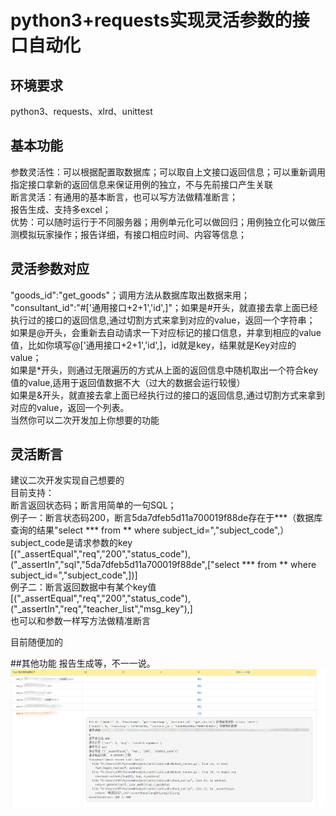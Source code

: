 # python3+requests实现灵活参数的接口自动化

  
## 环境要求   
python3、requests、xlrd、unittest

## 基本功能  
参数灵活性：可以根据配置取数据库；可以取自上文接口返回信息；可以重新调用指定接口拿新的返回信息来保证用例的独立，不与先前接口产生关联  
断言灵活：有通用的基本断言，也可以写方法做精准断言；  
报告生成、支持多excel；  
优势：可以随时运行于不同服务器；用例单元化可以做回归；用例独立化可以做压测模拟玩家操作；报告详细，有接口相应时间、内容等信息；
## 灵活参数对应
"goods_id":"get_goods"；调用方法从数据库取出数据来用；
"consultant_id":"#['通用接口+2+1','id',]"；如果是#开头，就直接去拿上面已经执行过的接口的返回信息,通过切割方式来拿到对应的value，返回一个字符串；  
如果是@开头，会重新去自动请求一下对应标记的接口信息，并拿到相应的value值，比如你填写@['通用接口+2+1','id',]，id就是key，结果就是Key对应的value；  
如果是*开头，则通过无限遍历的方式从上面的返回信息中随机取出一个符合key值的value,适用于返回值数据不大（过大的数据会运行较慢）  
如果是&开头，就直接去拿上面已经执行过的接口的返回信息,通过切割方式来拿到对应的value，返回一个列表。  
当然你可以二次开发加上你想要的功能

## 灵活断言
建议二次开发实现自己想要的  
目前支持：  
断言返回状态码；断言用简单的一句SQL；  
例子一：断言状态码200，断言5da7dfeb5d11a700019f88de存在于***（数据库查询的结果"select *** from ** where subject_id=","subject_code",）subject_code是请求参数的key  
[("_assertEqual","req","200","status_code"),("_assertIn","sql","5da7dfeb5d11a700019f88de",["select *** from ** where subject_id=","subject_code",])]  
例子二：断言返回数据中有某个key值  
[("_assertEqual","req","200","status_code"),("_assertIn","req","teacher_list","msg_key"),]  
也可以和参数一样写方法做精准断言  
  
目前随便加的

##其他功能 报告生成等，不一一说。  
![image](https://github.com/Mistyrain520/game/blob/master/report_test.png)
